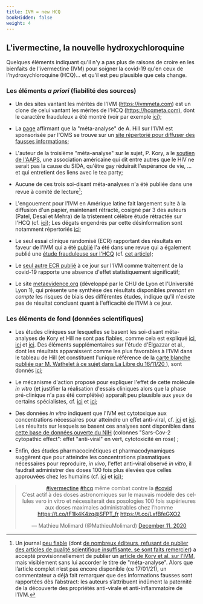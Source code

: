```yaml
---
title: IVM = new HCQ
bookHidden: false
weight: 4
---
```


## **L'ivermectine, la nouvelle hydroxychloroquine**

Quelques éléments indiquant qu'il n'y a pas plus de raisons de croire en les bienfaits de l'ivermectine (IVM) pour soigner la covid-19 qu'en ceux de l'hydroxychloroquine (HCQ)... et qu'il est peu plausible que cela change.


### **Les éléments _a priori_ (fiabilité des sources)** 

* Un des sites vantant les mérités de l'IVM (https://ivmmeta.com) est un clone de celui vantant les mérites de l'HCQ (https://hcqmeta.com), dont le caractère frauduleux a été montré (voir par exemple [ici](https://cogid.netlify.app/docs/covid/hcqmeta)); 

* La [page](https://swprs.org/who-preliminary-review-confirms-ivermectin-effectiveness/?amp) affirmant que la "méta-analyse" de A. Hill sur l'IVM est sponsorisée par l'OMS se trouve sur un [site répertorié pour diffuser des fausses informations](https://en.wikipedia.org/wiki/Swiss_Policy_Research); 

* L'auteur de la troisième  "méta-analyse" sur le sujet, P. Kory, a le [soutien de l'AAPS](https://twitter.com/AlexSamTG/status/1342541512261967874), une association américaine qui dit entre autres que le HIV ne serait pas la cause du SIDA, qu'être gay réduirait l'espérance de vie, ... et qui entretient des liens avec le tea party;

* Aucune de ces trois soi-disant méta-analyses n'a été publiée dans une revue à comité de lecture[^frontiers];

[^frontiers]: Un journal [peu fiable](https://forbetterscience.com/2018/12/20/frontiers-a-danger-for-public-health/) (dont [de nombreux éditeurs, refusant de publier des articles de qualité scientifique insuffisante, se sont faits remercier](https://forbetterscience.com/2018/03/06/editor-sacked-over-rejection-rate-not-inline-with-frontiers-core-principles/)) a accepté provisionnellement de publier un [article de Kory et al. sur l'IVM](https://www.frontiersin.org/articles/10.3389/fphar.2021.643369/), mais visiblement sans lui accorder le titre de "méta-analyse". Alors que l’article complet n’est pas encore disponible (ce 17/01/21), un commentateur a déjà fait remarquer que des informations fausses sont rapportées dès l’abstract: les auteurs s’attribuent indûment la paternité de la découverte des propriétés anti-virale et anti-inflammatoire de l’IVM.

* L'engouement pour l'IVM en Amérique latine fait largement suite à la diffusion d'un papier, maintenant rétracté, cosigné par 3 des auteurs (Patel, Desai et Mehra) de la tristement célèbre étude rétractée sur l'HCQ (cf. [ici](https://www.isglobal.org/en/healthisglobal/-/custom-blog-portlet/ivermectin-and-covid-19-how-a-flawed-database-shaped-the-covid-19-response-of-several-latin-american-countries/2877257/0)); Les dégats engendrés par cette désinformation sont notamment répertoriés [ici](https://twitter.com/lionel_case/status/1338766481820164096);

* Le seul essai clinique randomisé (ECR) rapportant des résultats en faveur de l'IVM qui a été [publié](https://www.ijidonline.com/article/S1201-9712(20)32506-6/fulltext) l'a été dans une revue qui a également publié une [étude frauduleuse sur l'HCQ](https://eu.detroitnews.com/story/news/local/michigan/2020/07/31/anthony-fauci-henry-ford-health-hydroxychloroquine-study-flawed/5559367002/) (cf. [cet article](https://rechercheindependante.blogspot.com/2020/12/livermectine-maintenant-contre-la-covid.html));

* Le [seul autre ECR publié](https://www.ijsciences.com/pub/pdf/V92020092378.pdf) à ce jour sur l'IVM comme traitement de la covid-19 rapporte une absence d'effet statistiquement significatif;

* Le site [metaevidence.org](http://metaevidence.org/viewPathology2.aspx?exposition=684&comparator=649&pathology=87&domain=12) (développé par le CHU de Lyon et l'Université Lyon 1), qui présente une synthèse des résultats disponibles _prenant en compte_ les risques de biais des différentes études, indique qu'il n'existe pas de résultat concluant quant à l'efficacité de l'IVM à ce jour.


### **Les éléments de fond (données scientifiques)** 


* Les études cliniques sur lesquelles se basent les soi-disant méta-analyses de Kory et Hill ne sont pas fiables, comme cela est expliqué [ici](https://www.hug.ch/sites/interhug/files/structures/coronavirus/documents/ivermectine-et-covid-19.pdf
), [ici](https://twitter.com/zchagla/status/1345853424827588611) et [ici](https://rechercheindependante.blogspot.com/2020/12/livermectine-maintenant-contre-la-covid.html). Des éléments supplémentaires sur l'étude d'Elgazzar et al., dont les résultats apparaissent comme les plus favorables à l'IVM dans le tableau de Hill (et constituent l'unique référence de la [carte blanche publiée par M. Wathelet à ce sujet dans La Libre du 16/11/20 ](https://www.lalibre.be/debats/opinions/monsieur-le-ministre-un-traitement-et-une-prevention-efficaces-sont-disponibles-contre-le-covid-19-5fb291889978e20e7059d651) ), sont donnés [ici](elgazzar);


* Le mécanisme d'action proposé pour expliquer l'effet de cette molécule _in vitro_ (et justifier la réalisation d'essais cliniques alors que la phase pré-clinique n'a pas été complétée) apparaît peu plausible aux yeux de certains spécialistes, cf. [ici](https://twitter.com/FlorianLemaitr5/status/1338162974733766660?s=20) et [ici](https://www.facebook.com/may.hem.94/posts/10219698444065446);

* Des données _in vitro_ indiquent que l'IVM est cytotoxique aux concentrations nécessaires pour atteindre un effet anti-viral, cf. [ici](https://www.facebook.com/may.hem.94/posts/10221911208703179) et [ici](https://twitter.com/houndcl/status/1268893729366171649). Les résultats sur lesquels se basent ces analyses sont disponibles dans [cette base de données ouverte du NIH](https://opendata.ncats.nih.gov/covid19/databrowser?q=ivermectin) (colonnes "Sars-Cov-2 cytopathic effect": effet "anti-viral" en vert, cytotoxicité en rose) ;

* Enfin, des études pharmacocinétiques et pharmacodynamiques suggèrent que pour atteindre les concentrations plasmatiques nécessaires pour reproduire, _in vivo_, l'effet anti-viral observé _in vitro_, il faudrait administrer des doses 100 fois plus élevées que celles approuvées chez les humains (cf. [ici](https://twitter.com/MathieuMolimard/status/1337405564201152514) et [ici](https://www.20minutes.fr/societe/2935679-20201219-coronavirus-non-ivermectine-medicament-tres-efficace-contre-maladie));

<center>
<blockquote class="twitter-tweet"><p lang="fr" dir="ltr"><a href="https://twitter.com/hashtag/ivermectine?src=hash&amp;ref_src=twsrc%5Etfw">#ivermectine</a> <a href="https://twitter.com/hashtag/hcq?src=hash&amp;ref_src=twsrc%5Etfw">#hcq</a> même combat contre la <a href="https://twitter.com/hashtag/covid?src=hash&amp;ref_src=twsrc%5Etfw">#covid</a> <br>C’est actif à des doses astronomiques sur le mauvais modèle des cellules vero in vitro et nécessiterait des posologies 100 fois supérieures aux doses maximales administrables chez l’homme <a href="https://t.co/tF1lk4K4zq">https://t.co/tF1lk4K4zq</a><a href="https://twitter.com/SFPT_fr?ref_src=twsrc%5Etfw">@SFPT_fr</a> <a href="https://t.co/LxfBfeGXO2">https://t.co/LxfBfeGXO2</a></p>&mdash; Mathieu Molimard (@MathieuMolimard) <a href="https://twitter.com/MathieuMolimard/status/1337405564201152514?ref_src=twsrc%5Etfw">December 11, 2020</a></blockquote></center> <script async src="https://platform.twitter.com/widgets.js" charset="utf-8"></script> 





